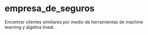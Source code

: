 # empresa_de_seguros
Encontrar clientes similiares por medio de herramientas de machine learning y algebra lineal. 
